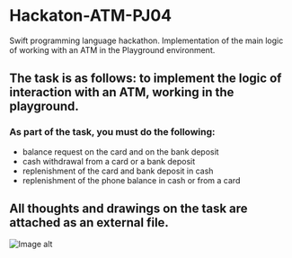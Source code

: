 # Hackaton-ATM-PJ04
Swift programming language hackathon. Implementation of the main logic of working with an ATM in the Playground environment.

## The task is as follows: to implement the logic of interaction with an ATM, working in the playground.

### As part of the task, you must do the following:
* balance request on the card and on the bank deposit
* cash withdrawal from a card or a bank deposit
* replenishment of the card and bank deposit in cash
* replenishment of the phone balance in cash or from a card

## All thoughts and drawings on the task are attached as an external file.
![Image alt](https://github.com/pozitr0n/Hackaton-ATM-PJ04/raw/main/images/pic_1.png)

